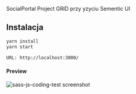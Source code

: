 SocialPortal Project
GRID przy yzyciu Sementic UI
## Instalacja

```bash
yarn install
yarn start

URL: http://localhost:3000/
```
#### Preview

![sass-js-coding-test screenshot]()
